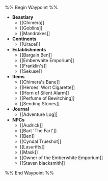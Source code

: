 %% Begin Waypoint %%
- **Beastiary**
	- [[Chimera]]
	- [[Goblins]]
	- [[Mandrakes]]
- **Continents**
	- [[Uracel]]
- **Establishments**
	- [[Bargain Ben]]
	- [[Emberwhite Emporium]]
	- [[Franklin's]]
	- [[Sekuse]]
- **Items**
	- [[Chimera's Bane]]
	- [[Heroes' Wort Cigarette]]
	- [[Horn of Silent Alarm]]
	- [[Perfume of Bewitching]]
	- [[Sending Stones]]
- **Journal**
	- [[Adventure Log]]
- **NPCs**
	- [[Audrick]]
	- [[Bart 'The Fart']]
	- [[Ben]]
	- [[Cyndal Trueshot]]
	- [[Lasurifts]]
	- [[Mask]]
	- [[Owner of the Emberwhite Emporium]]
	- [[Staven blacksmith]]

%% End Waypoint %%


